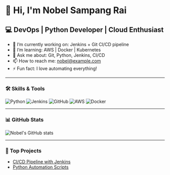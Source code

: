 # 👋 Hi, I'm Nobel Sampang Rai
## 💻 DevOps | Python Developer | Cloud Enthusiast

- 🔭 I’m currently working on: Jenkins + Git CI/CD pipeline  
- 🌱 I’m learning: AWS | Docker | Kubernetes  
- 💬 Ask me about: Git, Python, Jenkins, CI/CD  
- 📫 How to reach me: nobel@example.com  
- ⚡ Fun fact: I love automating everything!

---

### 🛠️ Skills & Tools
![Python](https://img.shields.io/badge/Python-3776AB?style=flat&logo=python&logoColor=white)
![Jenkins](https://img.shields.io/badge/Jenkins-D24939?style=flat&logo=jenkins&logoColor=white)
![GitHub](https://img.shields.io/badge/GitHub-181717?style=flat&logo=github&logoColor=white)
![AWS](https://img.shields.io/badge/AWS-232F3E?style=flat&logo=amazon-aws&logoColor=white)
![Docker](https://img.shields.io/badge/Docker-2496ED?style=flat&logo=docker&logoColor=white)

---

### 📊 GitHub Stats
![Nobel's GitHub stats](https://github-readme-stats.vercel.app/api?username=nobelrai&show_icons=true&theme=tokyonight)

---

### 🧠 Top Projects
- [CI/CD Pipeline with Jenkins](https://github.com/nobelrai/jenkins-ci-cd-pipeline)
- [Python Automation Scripts](https://github.com/nobelrai/python-automation-tools)
